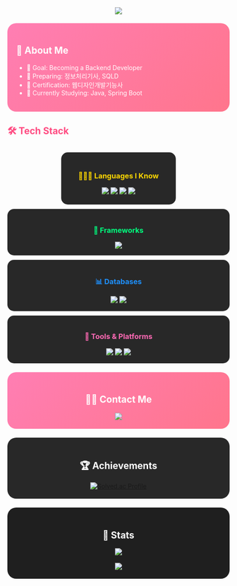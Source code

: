 <!-- Welcome Banner -->
<div align="center">
  <img src="https://capsule-render.vercel.app/api?type=waving&color=gradient&height=240&text=Welcome%20to%20nmhyrhn's%20GitHub!&animation=twinkling&fontColor=ffffff&fontSize=40" />
</div>

<!-- About Me -->
<div style="background: linear-gradient(135deg, #ff7eb3, #ff758c); border-radius:20px; padding:20px; margin:20px 0; color:white;">
  <h2>🤩 About Me</h2>
  <ul>
    <li>🎯 Goal: Becoming a Backend Developer</li>
    <li>📖 Preparing: 정보처리기사, SQLD</li>
    <li>🏅 Certification: 웹디자인개발기능사</li>
    <li>🌱 Currently Studying: Java, Spring Boot</li>
  </ul>
</div>

<!-- Tech Stack -->
<div style="margin:20px 0;">
  <h2 style="color:#ff4b81;">🛠️ Tech Stack</h2>
  
  <!-- Cards container -->
  <div style="text-align:center;">
    <!-- Languages -->
    <div style="display:inline-block; background:#282828; border-radius:15px; padding:20px; margin:10px; width:220px; vertical-align:top; color:white;">
      <h3 style="color:#FFD700;">👩🏻‍💻 Languages I Know</h3>
      <img src="https://img.shields.io/badge/Java-007396?style=flat-square&logo=Java&logoColor=white" />
      <img src="https://img.shields.io/badge/HTML5-E34F26?style=flat-square&logo=HTML5&logoColor=white" />
      <img src="https://img.shields.io/badge/CSS3-1572B6?style=flat-square&logo=CSS3&logoColor=white" />
      <img src="https://img.shields.io/badge/JavaScript-F7DF1E?style=flat-square&logo=JavaScript&logoColor=black" />
    </div>


  <div style="background:#282828; border-radius:15px; padding:15px; margin-bottom:10px; color:white;">
    <h3 style="color:#00FF7F;">🌱 Frameworks</h3>
    <img src="https://img.shields.io/badge/Spring%20Boot-6DB33F?style=flat-square&logo=springboot&logoColor=white" />
  </div>

  <!-- Databases -->
  <div style="background:#282828; border-radius:15px; padding:15px; margin-bottom:10px; color:white;">
    <h3 style="color:#1E90FF;">📊 Databases</h3>
    <img src="https://img.shields.io/badge/MySQL-4479A1?style=flat-square&logo=mysql&logoColor=white" />
     <img src="https://img.shields.io/badge/JDBC-003B57?style=flat-square&logo=databricks&logoColor=white" />
  </div>

  <!-- Tools -->
  <div style="background:#282828; border-radius:15px; padding:15px; color:white;">
    <h3 style="color:#FF69B4;">🧭 Tools & Platforms</h3>
    <img src="https://img.shields.io/badge/Git-F05032?style=flat-square&logo=Git&logoColor=white" />
    <img src="https://img.shields.io/badge/GitHub-181717?style=flat-square&logo=GitHub&logoColor=white" />
    <img src="https://img.shields.io/badge/Docker-2496ED?style=flat-square&logo=Docker&logoColor=white" />
  </div>
</div>


<!-- Contact -->
<div style="background: linear-gradient(135deg, #ff7eb3, #ff758c); border-radius:20px; padding:20px; margin:20px 0; text-align:center; color:white;">
  <h2>🧑‍💻 Contact Me</h2>
  <a href="mailto:gbs06193@gmail.com">
    <img src="https://img.shields.io/badge/Gmail-EA4335?style=flat-square&logo=Gmail&logoColor=white">
  </a>
</div>

<!-- Achievements -->
<div style="background:#282828; border-radius:20px; padding:20px; margin:20px 0; text-align:center; color:white;">
  <h2>🏆 Achievements</h2>
  <!-- 백준 Solved.ac Badge -->
  <div style="margin-top:15px;">
    <a href="https://solved.ac/nmhyrhn/">
      <img src="http://mazassumnida.wtf/api/v2/generate_badge?boj=nmhyrhn" alt="Solved.ac Profile" />
    </a>
  </div>


</div>

<!-- Stats -->
<div style="background:#1f1f1f; border-radius:20px; padding:20px; margin:20px 0; text-align:center;">
  <h2 style="color:white;">🏅 Stats</h2>
  
<img src="https://github-readme-streak-stats.herokuapp.com?user=nmhyrhn&theme=dark&hide_border=true" />
    <br><br>
  <!-- GitHub Stats -->
  <img src="https://github-readme-stats.vercel.app/api?username=nmhyrhn&show_icons=true&bg_color=1f1f1f&title_color=ffffff&text_color=ffffff" />
  
</div>

